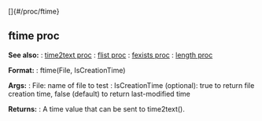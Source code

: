 []{#/proc/ftime}
  ## ftime proc
  **See also:**
  :   [time2text proc](ref/proc/time2text)
  :   [flist proc](ref/proc/flist)
  :   [fexists proc](ref/proc/fexists)
  :   [length proc](ref/proc/length)
  <!-- -->
  **Format:**
  :   ftime(File, IsCreationTime)
  <!-- -->
  **Args:**
  :   File: name of file to test
  :   IsCreationTime (optional): true to return file creation time, false
      (default) to return last-modified time
  <!-- -->
  **Returns:**
  :   A time value that can be sent to time2text().
